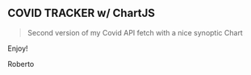 ## COVID TRACKER w/ ChartJS

> Second version of my Covid API fetch with a nice synoptic Chart

Enjoy!

Roberto
